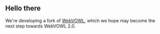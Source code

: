 ## Hello there

We're developing a fork of [WebVOWL](https://github.com/VisualDataWeb/WebVOWL), which we hope may become the next step towards WebVOWL 2.0.
